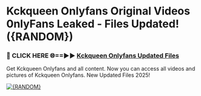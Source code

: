 # Kckqueen Onlyfans Original Videos 0nlyFans Leaked - Files Updated! ({RANDOM})

<h3>🔴 CLICK HERE 🌐==►► <a href="https://betterlinks.top/A2PfLJ" rel="nofollow">Kckqueen Onlyfans Updated Files</a></h3>

Get Kckqueen Onlyfans and all content. Now you can access all videos and pictures of Kckqueen Onlyfans. New Updated Files 2025!

[![{RANDOM}](https://i.imgur.com/ppqm5kG.gif)](https://betterlinks.top/A2PfLJ)